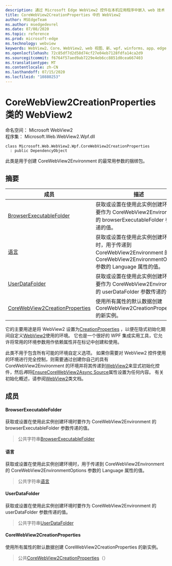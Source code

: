 ```yaml
---
description: 通过 Microsoft Edge WebView2 控件在本机应用程序中嵌入 web 技术（HTML、CSS 和 JavaScript）
title: CoreWebView2CreationProperties 中的 WebView2
author: MSEdgeTeam
ms.author: msedgedevrel
ms.date: 07/08/2020
ms.topic: reference
ms.prod: microsoft-edge
ms.technology: webview
keywords: WebView2、Core、WebView2、web 视图、新、wpf、winforms、app、edge、CoreWebView2、CoreWebView2Controller、浏览器控件、边缘 html、WebView2、浏览器控件、边缘 html、。 CoreWebView2CreationProperties
ms.openlocfilehash: 72c85df7d2d58d74cf27e04eb7128fdfa14ca2d9
ms.sourcegitcommit: f6764f57aed9ab7229e4eb6cc8851d0cea667403
ms.translationtype: MT
ms.contentlocale: zh-CN
ms.lasthandoff: 07/15/2020
ms.locfileid: "10880253"
---
```

# CoreWebView2CreationProperties 类的 WebView2 

命名空间： Microsoft WebView2 \
程序集： Microsoft.Web.WebView2.Wpf.dll

```
class Microsoft.Web.WebView2.Wpf.CoreWebView2CreationProperties
  : public DependencyObject
```

此类是用于创建 CoreWebView2Environment 的最常用参数的捆绑包。

## 摘要

 成员                        | 描述
--------------------------------|---------------------------------------------
[BrowserExecutableFolder](#browserexecutablefolder) | 获取或设置在使用此实例创建环境时要作为 CoreWebView2Environment 的 browserExecutableFolder 参数传递的值。
[语言](#language) | 获取或设置在使用此实例创建环境时，用于传递到 CoreWebView2Environment 的 CoreWebView2EnvironmentOptions 参数的 Language 属性的值。
[UserDataFolder](#userdatafolder) | 获取或设置在使用此实例创建环境时要作为 CoreWebView2Environment 的 userDataFolder 参数传递的值。
[CoreWebView2CreationProperties](#corewebview2creationproperties) | 使用所有属性的默认数据创建 CoreWebView2CreationProperties 的新实例。

它的主要用途是将 WebView2 设置为[CreationProperties](microsoft-web-webview2-wpf-webview2.md) ，以便在隐式初始化期间自定义[WebView2](microsoft-web-webview2-wpf-webview2.md)使用的环境。 它也是一个很好的 WPF 集成实用工具，它允许将常用的环境参数用作依赖属性并在标记中创建和使用。

此类不用于包含所有可能的环境自定义选项。 如果你需要对 WebView2 控件使用的环境进行完全控制，则需要通过创建你自己的具有 CoreWebView2Environment 的环境并将其传递到[WebView2](microsoft-web-webview2-wpf-webview2.md)来显式初始化控件，然后*再*将[EnsureCoreWebView2Async Source](microsoft-web-webview2-wpf-webview2.md)属性设置为任何内容。 有关初始化概述，请参阅[WebView2](microsoft-web-webview2-wpf-webview2.md)类文档。

## 成员

#### BrowserExecutableFolder 

获取或设置在使用此实例创建环境时要作为 CoreWebView2Environment 的 browserExecutableFolder 参数传递的值。

> 公共字符串[BrowserExecutableFolder](#browserexecutablefolder)

#### 语言 

获取或设置在使用此实例创建环境时，用于传递到 CoreWebView2Environment 的 CoreWebView2EnvironmentOptions 参数的 Language 属性的值。

> 公共字符串[语言](#language)

#### UserDataFolder 

获取或设置在使用此实例创建环境时要作为 CoreWebView2Environment 的 userDataFolder 参数传递的值。

> 公共字符串[UserDataFolder](#userdatafolder)

#### CoreWebView2CreationProperties 

使用所有属性的默认数据创建 CoreWebView2CreationProperties 的新实例。

> 公共[CoreWebView2CreationProperties](#corewebview2creationproperties)（）

